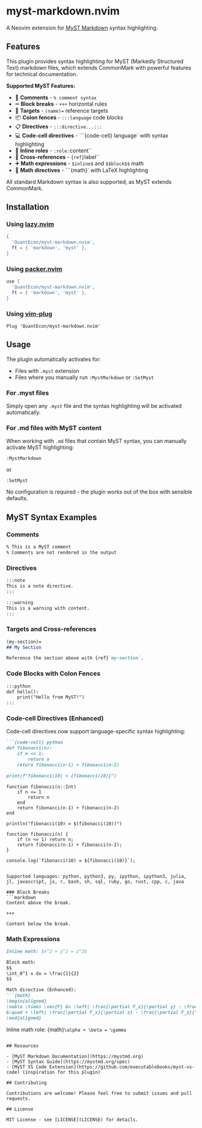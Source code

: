 # myst-markdown.nvim

A Neovim extension for [MyST Markdown](https://mystmd.org) syntax highlighting.

## Features

This plugin provides syntax highlighting for MyST (Markedly Structured Text) markdown files, which extends CommonMark with powerful features for technical documentation.

**Supported MyST Features:**

- 📝 **Comments** - `% comment syntax`
- ➖ **Block breaks** - `+++` horizontal rules  
- 🎯 **Targets** - `(name)=` reference targets
- 📦 **Colon fences** - `:::language` code blocks
- 📋 **Directives** - `:::directive...:::`
- 💻 **Code-cell directives** - ```{code-cell} language` with syntax highlighting
- 🔗 **Inline roles** - `:role:`content``
- 📌 **Cross-references** - `{ref}`label``
- ➕ **Math expressions** - `$inline$` and `$$block$$` math
- 🧮 **Math directives** - ```{math}` with LaTeX highlighting

All standard Markdown syntax is also supported, as MyST extends CommonMark.

## Installation

### Using [lazy.nvim](https://github.com/folke/lazy.nvim)

```lua
{
  'QuantEcon/myst-markdown.nvim',
  ft = { 'markdown', 'myst' },
}
```

### Using [packer.nvim](https://github.com/wbthomason/packer.nvim)

```lua
use {
  'QuantEcon/myst-markdown.nvim',
  ft = { 'markdown', 'myst' },
}
```

### Using [vim-plug](https://github.com/junegunn/vim-plug)

```vim
Plug 'QuantEcon/myst-markdown.nvim'
```

## Usage

The plugin automatically activates for:

- Files with `.myst` extension
- Files where you manually run `:MystMarkdown` or `:SetMyst`

### For .myst files

Simply open any `.myst` file and the syntax highlighting will be activated automatically.

### For .md files with MyST content

When working with `.md` files that contain MyST syntax, you can manually activate MyST highlighting:

```vim
:MystMarkdown
```

or

```vim
:SetMyst
```

No configuration is required - the plugin works out of the box with sensible defaults.

## MyST Syntax Examples

### Comments
```markdown
% This is a MyST comment
% Comments are not rendered in the output
```

### Directives
```markdown
:::note
This is a note directive.
:::

:::warning
This is a warning with content.
:::
```

### Targets and Cross-references
```markdown
(my-section)=
## My Section

Reference the section above with {ref}`my-section`.
```

### Code Blocks with Colon Fences
```markdown
:::python
def hello():
    print("Hello from MyST!")
:::
```

### Code-cell Directives (Enhanced)
Code-cell directives now support language-specific syntax highlighting:

```markdown
```{code-cell} python
def fibonacci(n):
    if n <= 1:
        return n
    return fibonacci(n-1) + fibonacci(n-2)

print(f"fibonacci(10) = {fibonacci(10)}")
```

```{code-cell} julia
function fibonacci(n::Int)
    if n <= 1
        return n
    end
    return fibonacci(n-1) + fibonacci(n-2)
end

println("fibonacci(10) = $(fibonacci(10))")
```

```{code-cell} javascript
function fibonacci(n) {
    if (n <= 1) return n;
    return fibonacci(n-1) + fibonacci(n-2);
}

console.log(`fibonacci(10) = ${fibonacci(10)}`);
```
```

Supported languages: python, python3, py, ipython, ipython3, julia, jl, javascript, js, r, bash, sh, sql, ruby, go, rust, cpp, c, java

### Block Breaks
```markdown
Content above the break.

+++

Content below the break.
```

### Math Expressions
```markdown
Inline math: $x^2 + y^2 = z^2$

Block math:
$$
\int_0^1 x dx = \frac{1}{2}
$$

Math directive (Enhanced):
```{math}
\begin{aligned}
\nabla \times \vec{F} &= \left( \frac{\partial F_z}{\partial y} - \frac{\partial F_y}{\partial z} \right) \hat{i} \\
&\quad + \left( \frac{\partial F_x}{\partial z} - \frac{\partial F_z}{\partial x} \right) \hat{j}
\end{aligned}
```

Inline math role: {math}`\alpha + \beta = \gamma`
```

## Resources

- [MyST Markdown Documentation](https://mystmd.org)
- [MyST Syntax Guide](https://mystmd.org/spec)
- [MyST VS Code Extension](https://github.com/executablebooks/myst-vs-code) (inspiration for this plugin)

## Contributing

Contributions are welcome! Please feel free to submit issues and pull requests.

## License

MIT License - see [LICENSE](LICENSE) for details.
